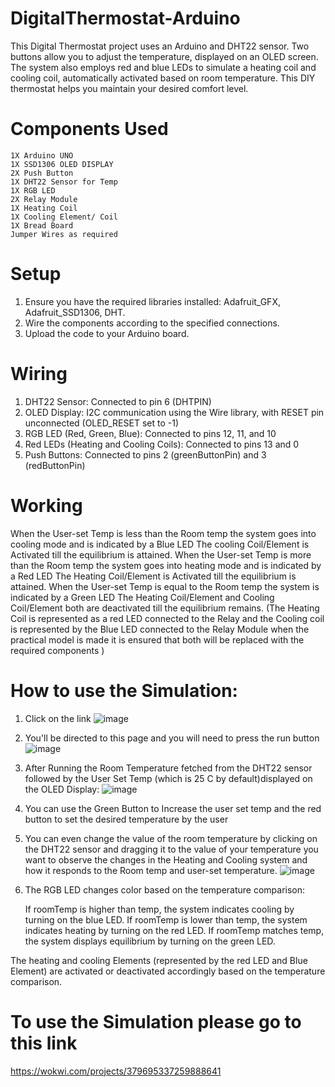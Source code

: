 # DigitalThermostat-Arduino
This Digital Thermostat project uses an Arduino and DHT22 sensor. Two buttons allow you to adjust the temperature, displayed on an OLED screen. The system also employs red and blue LEDs to simulate a heating coil and cooling coil, automatically activated based on room temperature. This DIY thermostat helps you maintain your desired comfort level.

# Components Used
    1X Arduino UNO
    1X SSD1306 OLED DISPLAY
    2X Push Button
    1X DHT22 Sensor for Temp
    1X RGB LED
    2X Relay Module
    1X Heating Coil
    1X Cooling Element/ Coil
    1X Bread Board
    Jumper Wires as required

# Setup

1. Ensure you have the required libraries installed: Adafruit_GFX, Adafruit_SSD1306, DHT.
2. Wire the components according to the specified connections.
3. Upload the code to your Arduino board.

# Wiring

1. DHT22 Sensor: Connected to pin 6 (DHTPIN)
2. OLED Display: I2C communication using the Wire library, with RESET pin unconnected (OLED_RESET set to -1)
3.  RGB LED (Red, Green, Blue): Connected to pins 12, 11, and 10
4. Red LEDs (Heating and Cooling Coils): Connected to pins 13 and 0
5. Push Buttons: Connected to pins 2 (greenButtonPin) and 3 (redButtonPin)

# Working
When the User-set Temp is less than the Room temp the system goes into cooling mode and is indicated by a Blue LED The cooling Coil/Element is Activated till the equilibrium is attained.
When the User-set Temp is more than the Room temp the system goes into heating mode and is indicated by a Red LED The Heating Coil/Element is Activated till the equilibrium is attained.
When the User-set Temp is equal to the Room temp the system is indicated by a Green LED The Heating Coil/Element and Cooling Coil/Element both are deactivated till the equilibrium remains.
(The Heating Coil is represented as a red LED connected to the Relay and the Cooling coil is represented by the Blue LED connected to the Relay Module when the practical model is made it is ensured that both will be replaced with the required components )

# How to use the Simulation:
1. Click on the link
  ![image](https://github.com/yugansh29/DigitalThermostat-Arduino/assets/123052599/769b2eeb-eceb-4f34-84c0-6ce01445b200)
2. You'll be directed to this page and you will need to press  the run button
   ![image](https://github.com/yugansh29/DigitalThermostat-Arduino/assets/123052599/0d934bae-d932-42d4-a2a9-ccb25593b2a8)
3. After Running the Room Temperature fetched from the DHT22 sensor followed by the User Set Temp (which is 25 C by default)displayed on the OLED Display:
   ![image](https://github.com/yugansh29/DigitalThermostat-Arduino/assets/123052599/cf576ce4-e77e-4306-8afb-658e39333396)
4. You can use the Green Button to Increase the user set temp and the red button to set the desired temperature by the user
5. You can even change the value of the room temperature by clicking on the DHT22 sensor and dragging it to the value of your temperature you want to observe the changes in the Heating and Cooling system and how it responds to the Room temp and user-set temperature.
   ![image](https://github.com/yugansh29/DigitalThermostat-Arduino/assets/123052599/4f8f0095-1a22-4161-b86f-f376add65c28)
6. The RGB LED changes color based on the temperature comparison:

    If roomTemp is higher than temp, the system indicates cooling by turning on the blue LED.
    If roomTemp is lower than temp, the system indicates heating by turning on the red LED.
    If roomTemp matches temp, the system displays equilibrium by turning on the green LED.

The heating and cooling Elements (represented by the red LED and Blue Element) are activated or deactivated accordingly based on the temperature comparison.
   




# To use the Simulation please go to this link 

https://wokwi.com/projects/379695337259888641
